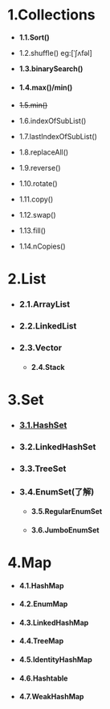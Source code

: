 # 1.Collections

* **1.1.Sort()**

* 1.2.shuffle() eg:[ˈʃʌfəl]

* **1.3.binarySearch()**

* #### **1.4.max()/min()**

* ~~1.5.min()~~

* 1.6.indexOfSubList()

* 1.7.lastIndexOfSubList()

* 1.8.replaceAll()

* 1.9.reverse()

* 1.10.rotate()

* 1.11.copy()

* 1.12.swap()

* 1.13.fill()

* 1.14.nCopies()

# 2.List

- ### 2.1.ArrayList

- ### 2.2.LinkedList

- ### 2.3.Vector

  - #### 2.4.Stack

# 3.Set

- ### [3.1.HashSet](/set/HashSet.md)

- ###  3.2.LinkedHashSet

- ### 3.3.TreeSet

- ### 3.4.EnumSet(了解)

  - #### 3.5.RegularEnumSet

  - #### 3.6.JumboEnumSet

# 4.Map

- #### 4.1.HashMap

- #### 4.2.EnumMap

- #### 4.3.LinkedHashMap

- #### 4.4.TreeMap

- #### 4.5.IdentityHashMap

- #### 4.6.Hashtable

- #### 4.7.WeakHashMap